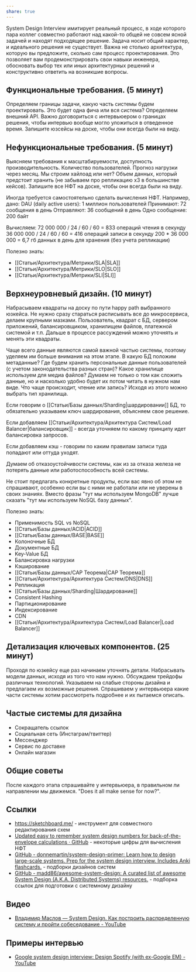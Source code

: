 ```yaml
---
share: true
---
```

System Design Interview имитирует реальный процесс, в ходе которого пара коллег совместно работают над какой-то общей не совсем ясной задачей и находят подходящее решение. Задача носит общий характер, и идеального решения не существует. Важна не столько архитектура, которую вы предложите, сколько сам процесс проектирования. Это позволяет вам продемонстрировать свои навыки инженера, обосновать выбор тех или иных архитектурных решений и конструктивно ответить на возникшие вопросы.

## Функциональные требования. (5 минут)
Определяем границы задачи, какую часть системы будем проектировать. 
Это будет одна фича или вся система? Определяем внешний API. Важно договориться с интервьюером о границах решения, чтобы интервью вообще могло уложиться в отведенное время. Запишите юзсейсы на доске, чтобы они всегда были на виду.

## Нефункциональные требования. (5 минут)
Выясняем требования к масштабируемости, доступность производительность. Количество пользователей. Прогноз нагрузки через месяц. Мы строим хайлоад или нет? Объем данных, который предстоит хранить (не забываем про репликацию x3 в большинстве кейсов). Запишите все НФТ на доске, чтобы они всегда были на виду.

Иногда требуется самостоятельно сделать вычисления НФТ. Например, дано:
DAU (daily active users): 1 миллион пользователей
Принимают: 72 сообщения в день
Отправляют: 36 сообщений в день
Одно сообщение: 200 байт

Вычисляем:
72 000 000 / 24 / 60 / 60 = 833 операций чтения в секунду
36 000 000 / 24 / 60 / 60 = 416 операций записи в секунду
200 * 36 000 000 = 6,7 гб данных в день для хранения (без учета репликации)

Полезно знать:
- [[Статьи/Архитектура/Метрики/SLA|SLA]]
- [[Статьи/Архитектура/Метрики/SLO|SLO]]
- [[Статьи/Архитектура/Метрики/SLI|SLI]]

## Верхнеуровневый дизайн. (10 минут)

Набрасываем квадраты на доску по пути happy path выбранного юзкейса. Не нужно сразу стараться расписывать все до микросервиса, делаем крупными мазками. Пользователь, квадрат с БД, сервером приложений, балансировщиком, хранилищем файлов, платежной системой и т.п. Дальше в процессе рассуждений можно уточнять и менять эти квадраты.

Чаще всего данные являются самой важной частью системы, поэтому уделяем им больше внимания на этом этапе. В какую БД положим метаданные? Где будем хранить персональные данные пользователей (с учетом законодательства разных стран)? Какое хранилище используем для медиа файлов? Думаем не только о том как сложить данные, но и насколько удобно будет их потом читать в нужном нам виде. Что чаще происходит, чтение или запись? Исходя из этого можно выбрать тип хранилища. 

Если говорим о [[Статьи/Базы данных/Sharding|шардировании]] БД, то обязательно указываем ключ шардирования, объясняем свое решение.

Если добавляем [[Статьи/Архитектура/Архитектура Систем/Load Balancer|балансировщик]] - всегда уточняем по какому принципу идет балансировка запросов.

Если добавляем кэш - говорим по каким правилам записи туда попадают или оттуда уходят.

Думаем об отказоустойчивости системы, как из за отказа железа не потерять данные или работоспособность всей системы.

Не стоит предлагать конкретные продукты, если вас явно об этом не спрашивают, особенно если вы с ними не работали или не уверены в своих знаниях. Вместо фразы "тут мы используем MongoDB" лучше сказать "тут мы используем NoSQL базу данных".

Полезно знать:
- Применимость SQL vs NoSQL
- [[Статьи/Базы данных/ACID|ACID]]
- [[Статьи/Базы данных/BASE|BASE]]
- Колоночные БД
- Документные БД
- Key-Value БД
- Балансировка нагрузки
- Кэширование
- [[Статьи/Базы данных/CAP Теорема|CAP Теорема]]
- [[Статьи/Архитектура/Архитектура Систем/DNS|DNS]]
- Репликация
- [[Статьи/Базы данных/Sharding|Шардирование]]
- Consistent Hashing
- Партиционирование
- Индексирование
- CDN
- [[Статьи/Архитектура/Архитектура Систем/Load Balancer|Load Balancer]]

## Детализация ключевых компонентов. (25 минут)
Проходя по юзкейсу еще раз начинаем уточнять детали. Набрасывать модели данных, исходя из того что нам нужно. Обсуждаем трейдофы различных технологий. Указываем на слабые стороны дизайна и предлагаем их возможные решения. Спрашиваем у интервьюера какие части системы хотим рассмотреть подробнее и их пытаемся описать.

## Частые системы для дизайна
- Сокращатель ссылок
- Социальная сеть (Инстаграм/твиттер)
- Мессенджер
- Сервис по доставке
- Онлайн магазин

## Общие советы
После каждого этапа спрашивайте у интервьюера, в правильном ли направлении мы движемся. "Does it all make sense for now?".

## Ссылки
- <https://sketchboard.me/> - инструмент для совместного редактирования схем
- [Updated easy to remember system design numbers for back-of-the-envelope calculations · GitHub](https://gist.github.com/mwakaba2/8ad25dda8c71fe529855994c70743733) - некоторые цифры для вычисления НФТ
- [GitHub - donnemartin/system-design-primer: Learn how to design large-scale systems. Prep for the system design interview. Includes Anki flashcards.](https://github.com/donnemartin/system-design-primer) - подборки дизайнов систем
- [GitHub - madd86/awesome-system-design: A curated list of awesome System Design (A.K.A. Distributed Systems) resources.](https://github.com/madd86/awesome-system-design) - подборка ссылок для подготовки с системному дизайну

## Видео
- [Владимир Маслов — System Design. Как построить распределенную систему и пройти собеседование - YouTube](https://www.youtube.com/watch?v=popkBBjbAv8)
## Примеры интервью
- [Google system design interview: Design Spotify (with ex-Google EM) - YouTube](https://www.youtube.com/watch?v=_K-eupuDVEc)
